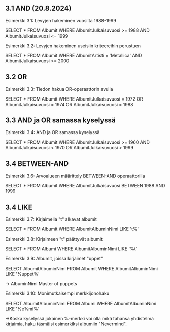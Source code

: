 ## 3.1 AND (20.8.2024)

Esimerkki 3.1: Levyjen hakeminen vuosilta 1988-1999

SELECT   * 
FROM     Albumit
WHERE    AlbumitJulkaisuvuosi >= 1988 AND AlbumitJulkaisuvuosi <= 1999

Esimerkki 3.2: Levyjen hakeminen useisiin kriteereihin perustuen

SELECT   * 
FROM     Albumit
WHERE    AlbumitArtisti = 'Metallica' AND AlbumitJulkaisuvuosi >= 2000

## 3.2 OR


Esimerkki 3.3: Tiedon hakua OR-operaattorin avulla

SELECT   *
FROM     Albumit 
WHERE    AlbumitJulkaisuvuosi = 1972 OR AlbumitJulkaisuvuosi = 1974 OR AlbumitJulkaisuvuosi = 1988

## 3.3 AND ja OR samassa kyselyssä

Esimerkki 3.4: AND ja OR samassa kyselyssä

SELECT   * 
FROM     Albumit 
WHERE    AlbumitJulkaisuvuosi >= 1960 AND AlbumitJulkaisuvuosi < 1970 OR AlbumitJulkaisuvuosi > 1999

## 3.4 BETWEEN-AND

Esimerkki 3.6: Arvoalueen määrittely BETWEEN-AND operaattorilla

SELECT   * 
FROM     Albumit 
WHERE    AlbumitJulkaisuvuosi BETWEEN 1988 AND 1999

## 3.4 LIKE

Esimerkki 3.7: Kirjaimella "t" alkavat albumit

SELECT   * 
FROM     Albumit 
WHERE AlbumitAlbuminNimi LIKE 't%'

Esimerkki 3.8: Kirjaimeen "t" päättyvät albumit

SELECT   * 
FROM     Albumi
WHERE    AlbumitAlbuminNimi LIKE '%t'

Esimerkki 3.9: Albumit, joissa kirjaimet "uppet"

SELECT   AlbumitAlbuminNimi 
FROM     Albumit 
WHERE    AlbumitAlbuminNimi LIKE '%uppet%'

-> AlbuminNimi
Master of puppets	


Esimerkki 3.10: Monimutkaisempi merkkijonohaku

SELECT   AlbumitAlbuminNimi 
FROM     Albumi 
WHERE    AlbumitAlbuminNimi LIKE '%e%mi%'

->Koska kyselyssä jokainen %-merkki voi olla mikä tahansa yhdistelmä kirjaimia, haku täsmäisi esimerkiksi albumiin "Nevermind".